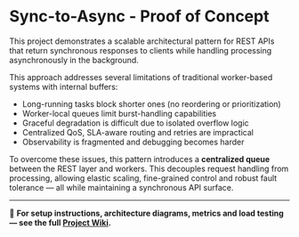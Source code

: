 # Sync-to-Async - Proof of Concept

This project demonstrates a scalable architectural pattern for REST APIs that return synchronous responses to clients
while handling processing asynchronously in the background.

This approach addresses several limitations of traditional worker-based systems with internal buffers:

- Long-running tasks block shorter ones (no reordering or prioritization)
- Worker-local queues limit burst-handling capabilities
- Graceful degradation is difficult due to isolated overflow logic
- Centralized QoS, SLA-aware routing and retries are impractical
- Observability is fragmented and debugging becomes harder

To overcome these issues, this pattern introduces a **centralized queue** between the REST layer and workers. This
decouples request handling from processing, allowing elastic scaling, fine-grained control and robust fault tolerance —
all while maintaining a synchronous API surface.

---

📖 **For setup instructions, architecture diagrams, metrics and load testing — see the full [Project Wiki](https://github.com/intelligent002/sync-to-async/wiki/Architecture-overview).**
